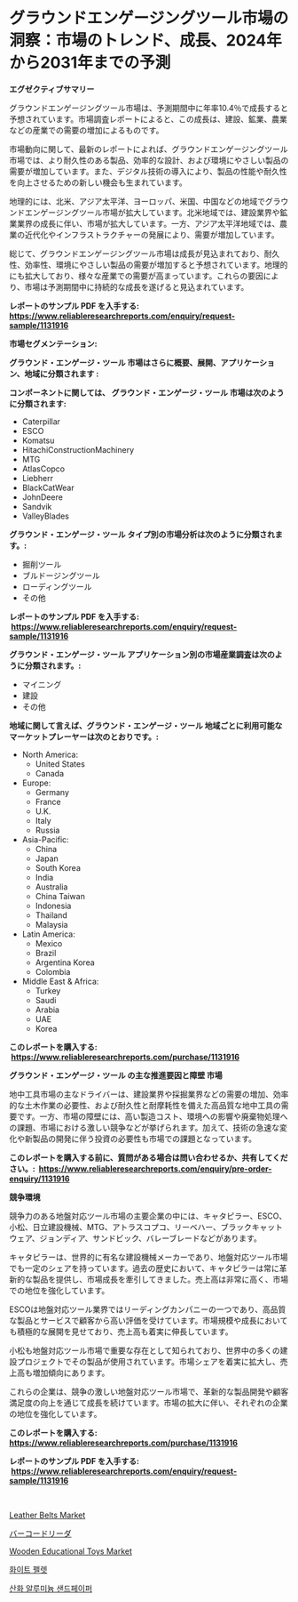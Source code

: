 <p><h1>グラウンドエンゲージングツール市場の洞察：市場のトレンド、成長、2024年から2031年までの予測</h1></p><p><strong>エグゼクティブサマリー</strong></p>
<p><p>グラウンドエンゲージングツール市場は、予測期間中に年率10.4％で成長すると予想されています。市場調査レポートによると、この成長は、建設、鉱業、農業などの産業での需要の増加によるものです。</p><p>市場動向に関して、最新のレポートによれば、グラウンドエンゲージングツール市場では、より耐久性のある製品、効率的な設計、および環境にやさしい製品の需要が増加しています。また、デジタル技術の導入により、製品の性能や耐久性を向上させるための新しい機会も生まれています。</p><p>地理的には、北米、アジア太平洋、ヨーロッパ、米国、中国などの地域でグラウンドエンゲージングツール市場が拡大しています。北米地域では、建設業界や鉱業業界の成長に伴い、市場が拡大しています。一方、アジア太平洋地域では、農業の近代化やインフラストラクチャーの発展により、需要が増加しています。</p><p>総じて、グラウンドエンゲージングツール市場は成長が見込まれており、耐久性、効率性、環境にやさしい製品の需要が増加すると予想されています。地理的にも拡大しており、様々な産業での需要が高まっています。これらの要因により、市場は予測期間中に持続的な成長を遂げると見込まれています。</p></p>
<p><strong>レポートのサンプル PDF を入手する: <a href="https://www.reliableresearchreports.com/enquiry/request-sample/1131916">https://www.reliableresearchreports.com/enquiry/request-sample/1131916</a></strong></p>
<p><strong>市場セグメンテーション:</strong></p>
<p><strong> グラウンド・エンゲージ・ツール 市場はさらに概要、展開、アプリケーション、地域に分類されます :</strong></p>
<p><strong>コンポーネントに関しては、 グラウンド・エンゲージ・ツール 市場は次のように分類されます: &nbsp;</strong></p>
<p><ul><li>Caterpillar</li><li>ESCO</li><li>Komatsu</li><li>HitachiConstructionMachinery</li><li>MTG</li><li>AtlasCopco</li><li>Liebherr</li><li>BlackCatWear</li><li>JohnDeere</li><li>Sandvik</li><li>ValleyBlades</li></ul></p>
<p><strong> グラウンド・エンゲージ・ツール タイプ別の市場分析は次のように分類されます。:</strong></p>
<p><ul><li>掘削ツール</li><li>ブルドージングツール</li><li>ローディングツール</li><li>その他</li></ul></p>
<p><strong>レポートのサンプル PDF を入手する: &nbsp;<a href="https://www.reliableresearchreports.com/enquiry/request-sample/1131916">https://www.reliableresearchreports.com/enquiry/request-sample/1131916</a></strong></p>
<p><strong> グラウンド・エンゲージ・ツール アプリケーション別の市場産業調査は次のように分類されます。:</strong></p>
<p><ul><li>マイニング</li><li>建設</li><li>その他</li></ul></p>
<p><strong>地域に関して言えば、グラウンド・エンゲージ・ツール 地域ごとに利用可能なマーケットプレーヤーは次のとおりです。:</strong></p>
<p><ul>
    <li>
        North America:
        <ul>
            <li>United States</li>
            <li>Canada</li>
        </ul>
    </li>
    <li>
        Europe:
        <ul>
            <li>Germany</li>
            <li>France</li>
            <li>U.K.</li>
            <li>Italy</li>
            <li>Russia</li>
        </ul>
    </li>
    <li>
        Asia-Pacific:
        <ul>
            <li>China</li>
            <li>Japan</li>
            <li>South Korea</li>
            <li>India</li>
            <li>Australia</li>
            <li>China Taiwan</li>
            <li>Indonesia</li>
            <li>Thailand</li>
            <li>Malaysia</li>
        </ul>
    </li>
    <li>
        Latin America:
        <ul>
            <li>Mexico</li>
            <li>Brazil</li>
            <li>Argentina Korea</li>
            <li>Colombia</li>
        </ul>
    </li>
    <li>
        Middle East & Africa:
        <ul>
            <li>Turkey</li>
            <li>Saudi</li>
            <li>Arabia</li>
            <li>UAE</li>
            <li>Korea</li>
        </ul>
    </li>
    </ul></p>
<p><strong>このレポートを購入する: &nbsp;<a href="https://www.reliableresearchreports.com/purchase/1131916">https://www.reliableresearchreports.com/purchase/1131916</a></strong></p>
<p><strong>グラウンド・エンゲージ・ツール の主な推進要因と障壁 市場</strong></p>
<p><p>地中工具市場の主なドライバーは、建設業界や採掘業界などの需要の増加、効率的な土木作業の必要性、および耐久性と耐摩耗性を備えた高品質な地中工具の需要です。一方、市場の障壁には、高い製造コスト、環境への影響や廃棄物処理への課題、市場における激しい競争などが挙げられます。加えて、技術の急速な変化や新製品の開発に伴う投資の必要性も市場での課題となっています。</p></p>
<p><strong>このレポートを購入する前に、質問がある場合は問い合わせるか、共有してください。:&nbsp; <a href="https://www.reliableresearchreports.com/enquiry/pre-order-enquiry/1131916">https://www.reliableresearchreports.com/enquiry/pre-order-enquiry/1131916</a></strong></p>
<p><strong>競争環境</strong></p>
<p><p>競争力のある地盤対応ツール市場の主要企業の中には、キャタピラー、ESCO、小松、日立建設機械、MTG、アトラスコプコ、リーベハー、ブラックキャットウェア、ジョンディア、サンドビック、バレーブレードなどがあります。</p><p>キャタピラーは、世界的に有名な建設機械メーカーであり、地盤対応ツール市場でも一定のシェアを持っています。過去の歴史において、キャタピラーは常に革新的な製品を提供し、市場成長を牽引してきました。売上高は非常に高く、市場での地位を強化しています。</p><p>ESCOは地盤対応ツール業界ではリーディングカンパニーの一つであり、高品質な製品とサービスで顧客から高い評価を受けています。市場規模や成長においても積極的な展開を見せており、売上高も着実に伸長しています。</p><p>小松も地盤対応ツール市場で重要な存在として知られており、世界中の多くの建設プロジェクトでその製品が使用されています。市場シェアを着実に拡大し、売上高も増加傾向にあります。</p><p>これらの企業は、競争の激しい地盤対応ツール市場で、革新的な製品開発や顧客満足度の向上を通じて成長を続けています。市場の拡大に伴い、それぞれの企業の地位を強化しています。</p></p>
<p><strong>このレポートを購入する: &nbsp; <a href="https://www.reliableresearchreports.com/purchase/1131916">https://www.reliableresearchreports.com/purchase/1131916</a></strong></p>
<p><strong>レポートのサンプル PDF を入手する: &nbsp;<a href="https://www.reliableresearchreports.com/enquiry/request-sample/1131916">https://www.reliableresearchreports.com/enquiry/request-sample/1131916</a></strong><strong></strong></p>
<p>&nbsp;</p>
<p><p><a href="https://github.com/globismark/Market-Research-Report-List-2/blob/main/leather-belts-market.md">Leather Belts Market</a></p><p><a href="https://github.com/lababdou/Market-Research-Report-List-3/blob/main/47668133892.md">バーコードリーダ</a></p><p><a href="https://github.com/prosalinda88/Market-Research-Report-List-3/blob/main/wooden-educational-toys-market.md">Wooden Educational Toys Market</a></p><p><a href="https://github.com/vsoq0zknh59/Market-Research-Report-List-1/blob/main/50517073496.md">화이트 펠렛</a></p><p><a href="https://github.com/jntpkh496620/Market-Research-Report-List-1/blob/main/13002093495.md">산화 알루미늄 샌드페이퍼</a></p></p>